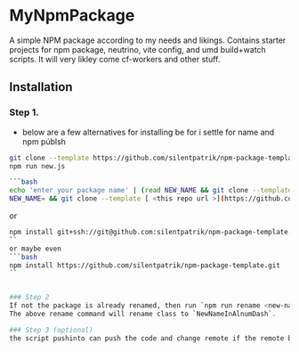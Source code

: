 # MyNpmPackage

A simple NPM package according to my needs and likings. Contains starter projects for npm package, neutrino, vite config, and umd build+watch scripts. It will very likley come cf-workers and other stuff.

## Installation

### Step 1. 
- below are a few alternatives for installing be for i settle for name and npm públsh
```bash
git clone --template https://github.com/silentpatrik/npm-package-template.git new-package && cd new-package
npm run new.js

```bash
echo 'enter your package name' | (read NEW_NAME && git clone --template [ <this repo url >](https://github.com/silentpatrik/npm-package-template.git $NEW_NAME && (cd $NEW_NAME && npm run rename $NEW_NAME  ) 
NEW_NAME= && git clone --template [ <this repo url >](https://github.com/silentpatrik/npm-package-template.git) $NEW_NAME && cd <new-package-name> && npm run rename
```
or 
```bash
npm install git+ssh://git@github.com:silentpatrik/npm-package-template.git
``
or maybe even
```bash
npm install https://github.com/silentpatrik/npm-package-template.git
``


### Step 2
If not the package is already renamed, then run `npm run rename <new-name-in-alnum-dash>`.
The above rename command will rename class to `NewNameInAlnumDash`.

### Step 3 (optional)
the script pushinto can push the code and change remote if the remote branch does not exist or if the branch is empty, like a new repo.

